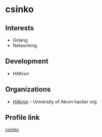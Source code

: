 # csinko

## Interests
- Golang
- Networking

## Development
- HAKron

## Organizations
- [HAkron](https://hakron.io) - University of Akron hacker org

## Profile link
[csinko](https://github.com/csinko)
